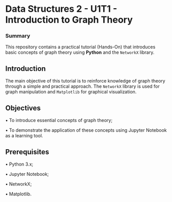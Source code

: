 # Data Structures 2 - U1T1 - Introduction to Graph Theory

  ### Summary
  This repository contains a practical tutorial (Hands-On) that introduces basic concepts of graph theory using **Python** and the  `NetworkX` library.  
    


## Introduction
  The main objective of this tutorial is to reinforce knowledge of graph theory through a simple and practical approach. The `NetworkX` library is used for graph manipulation and `Matplotlib` for graphical visualization.


## Objectives
  • To introduce essential concepts of graph theory;  
    
  • To demonstrate the application of these concepts using Jupyter Notebook as a learning tool.

## Prerequisites
  • Python 3.x;  
    
  • Jupyter Notebook;  
    
  • NetworkX;  
    
  • Matplotlib.
  





